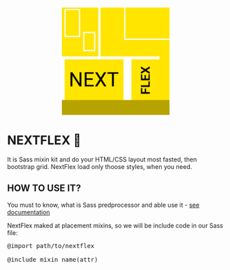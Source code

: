 <p align="center">
	<img src="nextflex.png" width="250" alt="NextFlex Logo">
</p>

<h1>NEXTFLEX 🌆</h1>
<p>It is Sass mixin kit and do your HTML/CSS layout most fasted, then bootstrap grid. NextFlex load only thoose styles, when you need.</p>

<h2>HOW TO USE IT?</h2>
<p>You must to know, what is Sass predprocessor and able use it - <a href="https://sass-lang.com/documentation/">see documentation</a></p>

<p>NextFlex maked at placement mixins, so we will be include code in our Sass file:</p>

<pre>
@import path/to/nextflex

@include mixin_name(attr)
</pre>